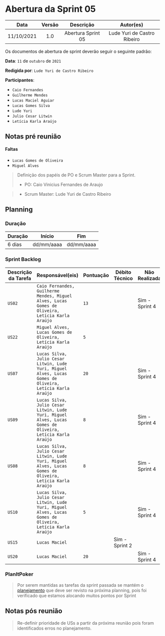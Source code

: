 # Abertura da Sprint 05

|    Data    | Versão |         Descrição         |           Autor(es)           |
| :-----: | :-----: | :-----------------------: | :---------------------------: |
| 11/10/2021 | 1.0 | Abertura Sprint 05 | Lude Yuri de Castro Ribeiro |

Os documentos de abertura de sprint deverão seguir o seguinte padrão:


**Data**: ```11``` de ```outubro``` de ```2021```

**Redigida por**: ```Lude Yuri de Castro Ribeiro```

**Participantes**: 
* ```Caio Fernandes```
* ```Guilherme Mendes```
* ```Lucas Maciel Aguiar```
* ```Lucas Gomes Silva```
* ```Lude Yuri ```
* ```Julio Cesar Litwin```
* ```Letícia Karla Araújo```

## Notas pré reunião

#### Faltas
* ```Lucas Gomes de Oliveira```
* ```Miguel Alves```

> Definição dos papéis de PO e Scrum Master para a Sprint.
>* PO: Caio Vinicius Fernandes de Araujo

>* Scrum Master: Lude Yuri de Castro Ribeiro

## Planning

### Duração

| Duração |   Início   |     Fim    |
| ------- | ---------- | ---------- |
| 6 dias  | dd/mm/aaaa | dd/mm/aaaa |

### Sprint Backlog

| Descrição da Tarefa | Responsável(eis) | Pontuação | Débito Técnico | Não Realizada |
| ------------------- | ---------------- | --------- | -------------- |---|
| ```US02``` | ```Caio Fernandes, Guilherme Mendes, Miguel Alves, Lucas Gomes de Oliveira, Letícia Karla Araújo``` | ```13``` |  | Sim - Sprint 4 |
| ```US22``` | ```Miguel Alves, Lucas Gomes de Oliveira, Letícia Karla Araújo``` | ```5``` |  |  |
| ```US07``` | ```Lucas Silva, Julio Cesar Litwin, Lude Yuri, Miguel Alves, Lucas Gomes de Oliveira, Letícia Karla Araújo``` | ```20``` |  | Sim - Sprint 4 |
| ```US09``` | ```Lucas Silva, Julio Cesar Litwin, Lude Yuri, Miguel Alves, Lucas Gomes de Oliveira, Letícia Karla Araújo``` | ```8``` |  | Sim - Sprint 4 |
| ```US08``` | ```Lucas Silva, Julio Cesar Litwin, Lude Yuri, Miguel Alves, Lucas Gomes de Oliveira, Letícia Karla Araújo``` | ```8``` |  | Sim - Sprint 4 |
| ```US10``` | ```Lucas Silva, Julio Cesar Litwin, Lude Yuri, Miguel Alves, Lucas Gomes de Oliveira, Letícia Karla Araújo``` | ```5``` |  |  Sim - Sprint 4|
| ```US15``` | ```Lucas Maciel``` | | Sim - Sprint 2 |
| ```US20``` | ```Lucas Maciel``` | ```20``` | | Sim - Sprint 4 |

### PlanItPoker

> Por serem mantidas as tarefas da sprint passada se mantém o [planejamento](/docs/project/sprints/sprint4/abertura.md) que deve ser revisto na próxima planning, pois foi verificado que estamos alocando muitos pontos por Sprint

## Notas pós reunião

> Re-definir prioridade de USs a partir da próxima reunião pois foram identificados erros no planejamento.